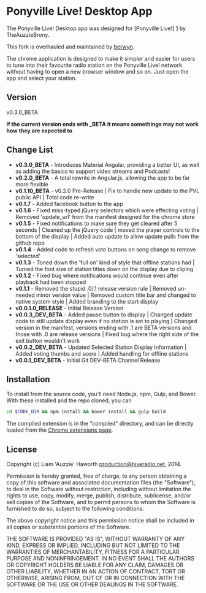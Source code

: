 Ponyville Live! Desktop App
=========

The Ponyville Live! Desktop app was designed for [Ponyville Live!] [1] by TheAuzzieBrony.

This fork is overhauled and maintained by [berwyn](https://github.com/berwyn).

The chrome application is designed to make it simpler and easier for users to tune into their favourite radio station on the Ponyville Live! network without having to open a new browser window and so on. Just open the app and select your station.

Version
----

v0.3.0_BETA

**If the current version ends with _BETA it means somethings may not work how they are expected to**

Change List
----

* **v0.3.0_BETA** - Introduces Material Angular, providing a better UI, as well as adding the basics to support video streams and Podcasts!
* **v0.2.0_BETA** - A total rewrite in Angular.js, allowing the app to be far more flexible
* **v0.1.10_BETA** - v0.2.0 Pre-Release | Fix to handle new update to the PVL public API | Total code re-write
* **v0.1.7** - Added facebook button to the app
* **v0.1.6** - Fixed miss-typed jQuery selectors which were effecting voting | Removed 'update_url' from the manifest designed for the chrome store
* **v0.1.5** - Fixed notifications to make sure they get cleared after 5 seconds | Cleaned up the jQuery code | moved the player controls to the bottom of the display | Added auto update to allow update pulls from the github repo
* **v0.1.4** - Added code to refresh vote buttons on song change to remove 'selected'
* **v0.1.3** - Toned down the 'full on' kind of style that offline stations had | Turned the font size of station titles down on the display due to cliping
* **v0.1.2** - Fixed bug where notifications would continue even after playback had been stopped
* **v0.1.1** - Removed the stupid .0/.1 release version rule | Removed un-needed minor version value | Removed custom title bar and changed to native system style | Added branding to the start display
* **v0.0.1.0_RELEASE** - Initial Release Version
* **v0.0.3_DEV_BETA** - Added pause button to display | Changed update code to still update display even if no station is set to playing | Changed version in the manifest, versions ending with .1 are BETA versions and those with .0 are release versions | Fixed bug where the right side of the exit button wouldn't work
* **v0.0.2_DEV_BETA** - Updated Selected Station Display Information | Added voting thumbs and score | Added handling for offline stations 
* **v0.0.1_DEV_BETA** - Initial Git DEV-BETA Channel Release

Installation
--------------
To install from the source code, you'll need Node.js, npm, Gulp, and Bower.
With these installed and the repo cloned, you can
```bash
cd $CODE_DIR && npm install && bower install && gulp build
```

The compiled extension is in the "compiled" directory, and can be directly
loaded from the [Chrome extensions page](chrome://extensions).

License
----

Copyright (c) Liam 'Auzzie' Haworth <production@hiveradio.net>, 2014.

Permission is hereby granted, free of charge, to any person obtaining a copy of this software and associated documentation files (the "Software"), to deal in the Software without restriction, including without limitation the rights to use, copy, modify, merge, publish, distribute, sublicense, and/or sell copies of the Software, and to permit persons to whom the Software is furnished to do so, subject to the following conditions:

The above copyright notice and this permission notice shall be included in all copies or substantial portions of the Software.

THE SOFTWARE IS PROVIDED "AS IS", WITHOUT WARRANTY OF ANY KIND, EXPRESS OR IMPLIED, INCLUDING BUT NOT LIMITED TO THE WARRANTIES OF MERCHANTABILITY, FITNESS FOR A PARTICULAR PURPOSE AND NONINFRINGEMENT. IN NO EVENT SHALL THE AUTHORS OR COPYRIGHT HOLDERS BE LIABLE FOR ANY CLAIM, DAMAGES OR OTHER LIABILITY, WHETHER IN AN ACTION OF CONTRACT, TORT OR OTHERWISE, ARISING FROM, OUT OF OR IN CONNECTION WITH THE SOFTWARE OR THE USE OR OTHER DEALINGS IN THE SOFTWARE.

[1]:https://ponyvillelive.com

